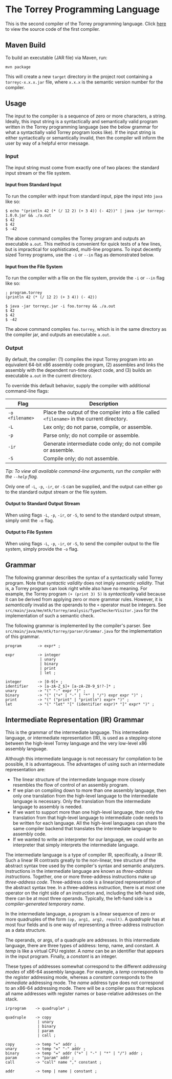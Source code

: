 # The Torrey Programming Language

This is the second compiler of the Torrey programming language. Click [here](https://github.com/MatthewKosloski/torrey/tree/c01) to view the source code of the first compiler.

## Maven Build

To build an executable (JAR file) via Maven, run:

```
mvn package
```

This will create a new `target` directory in the project root containing a `torreyc-x.x.x.jar` file, where `x.x.x` is the semantic version number for the compiler.

## Usage

The input to the compiler is a sequence of zero or more characters, a string.  Ideally, this input string is a syntactically and semantically valid program written in the Torrey programming language (see the below grammar for what a syntactially valid Torrey program looks like). If the input string is either syntactically or semantically invalid, then the compiler will inform the user by way of a helpful error message.

### Input

The input string must come from exactly one of two places: the standard input stream or the file system.

####  Input from Standard Input

To run the compiler with input from standard input, pipe the input into `java` like so:

```
$ echo "(println 42 (* (/ 12 2) (+ 3 4)) (- 42))" | java -jar torreyc-1.0.0.jar && ./a.out
$ 42
$ 42
$ -42
```

The above command compiles the Torrey program and outputs an executable `a.out`. This method is convenient for quick tests of a few lines, but is impractical for sophisticated, multi-line programs.  To input decently sized Torrey programs, use the `-i` or `--in` flag as demonstrated below.

####  Input from the File System

To run the compiler with a file on the file system, provide the `-i` or `--in` flag like so:

```
; program.torrey
(println 42 (* (/ 12 2) (+ 3 4)) (- 42))
```

```
$ java -jar torreyc.jar -i foo.torrey && ./a.out
$ 42
$ 42
$ -42
```

The above command compiles `foo.torrey`, which is in the same directory as the compiler jar, and outputs an executable `a.out`.

###  Output

By default, the compiler: (1) compiles the input Torrey program into an equivalent 64-bit x86 assembly code program, (2) assembles and links the assembly with the dependent run-time object code, and (3) builds an executable `a.out` in the current directory.

To override this default behavior, supply the compiler with additional command-line flags:

| Flag            | Description |
| --------------- | ----------- |
| `-o <filename>` | Place the output of the compiler into a file called `<filename>` in the current directory.       |
| `-L`   | Lex only; do not parse, compile, or assemble. |
| `-p`   | Parse only; do not compile or assemble. |
| `-ir`  | Generate intermediate code only; do not compile or assemble. |
| `-S` | Compile only; do not assemble. |

*Tip: To view all available command-line arguments, run the compiler with the `--help` flag.*

Only one of `-L`, `-p`, `-ir`, or `-S` can be supplied, and the output can either go to the standard output stream or the file system.

#### Output to Standard Output Stream

When using flags `-L`, `-p`, `-ir`, or `-S`, to send to the standard output stream, simply omit the `-o` flag.

#### Output to File System

When using flags `-L`, `-p`, `-ir`, or `-S`, to send the compiler output to the file system, simply provide the `-o` flag.

## Grammar

The following grammar describes the syntax of a syntactically valid Torrey program. Note that _syntactic validity_ does not imply _semantic validity_. That is, a Torrey program can look right while also have no meaning.  For example, the Torrey program `(+ (print 3) 5)` is _syntactically_ valid because it can be derived from applying zero or more grammar rules.  However, it is _semantically_ invalid as the operands to the `+` operator must be integers.  See `src/main/java/me/mtk/torrey/analysis/TypeCheckerVisitor.java` for the implementation of such a semantic check.

The following grammar is implemented by the compiler's parser.  See `src/main/java/me/mtk/torrey/parser/Grammar.java` for the implementation of this grammar.

```
program       -> expr* ;

expr          -> integer
               | unary
               | binary
               | print
               | let ;

integer       -> [0-9]+ ;
identifier    -> [a-zA-Z_$]+ [a-zA-Z0-9_$!?-]* ;
unary         -> "(" "-" expr ")" ;
binary        -> "(" ("+" | "-" | "*" | "/") expr expr ")" ;
print         -> "(" ("print" | "println") expr+ ")" ;
let           -> "(" "let" "[" (identifier expr)* "]" expr* ")" ;
```

## Intermediate Representation (IR) Grammar

This is the grammar of the intermediate language.  This intermediate language, or intermediate representation (IR), is used as a stepping-stone between the high-level Torrey language and the very low-level x86 assembly language.

Although this intermediate language is not necessary for compilation to be possible, it is advantageous. The advantages of using such an intermediate representation are:

- The linear structure of the intermediate language more closely resembles the flow of control of an assembly program.
- If we plan on compiling down to more than one assembly language, then only one translation from the high-level language to the intermediate language is necessary.  Only the translation from the intermediate language to assembly is needed.
- If we want to support more than one high-level language, then only the translation from that high-level language to intermediate code needs to be written for each language.  All the high-level languages can share the same compiler backend that translates the intermediate language to assembly code.
- If we wanted to write an interpreter for our language, we could write an interpreter that simply interprets the intermediate language.

The intermediate language is a type of compiler IR, specifically, a *linear* IR.  Such a linear IR contrasts greatly to the non-linear, tree structure of the abstract syntax tree used by the compiler's syntax and semantic analyzers.  Instructions in the intermediate language are known as *three-address instructions*.  Together, one or more three-address instructions make up *three-address code*.  Three-address code is a linearized representation of the abstract syntax tree.  In a three-address instruction, there is at most one operator on the right side of an instruction and, including the left-hand side, there can be at most three operands.  Typically, the left-hand side is a *compiler-generated temporary name*.

In the intermediate language, a program is a linear sequence of zero or more quadruples of the form `(op, arg1, arg2, result)`.  A *quadruple* has at most four fields and is one way of representing a three-address instruction as a data structure.

The operands, or args, of a quadruple are addresses.  In this intermediate language, there are three types of address: temp, name, and constant.  A *temp* is like a virtual CPU register.  A *name* can be an identifier that appears in the input program.  Finally, a *constant* is an integer.

These types of addresses somewhat correspond to the different *addressing modes* of x86-64 assembly language.  For example, a *temp* corresponds to the *register* addressing mode, whereas a *constant* corresponds to the *immediate* addressing mode.  The *name* address type does not correspond to an x86-64 addressing mode.  There will be a compiler pass that replaces all name addresses with register names or base-relative addresses on the stack.

```
irprogram    -> quadruple* ;

quadruple    -> copy 
              | unary 
              | binary 
              | param 
              | call ;

copy         -> temp "=" addr ;
unary        -> temp "=" "-" addr ;
binary       -> temp "=" addr ("+" | "-" | "*" | "/") addr ;
param        -> "param" addr ;
call         -> "call" name "," constant ;

addr         -> temp | name | constant ;
```